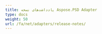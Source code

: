 ```yaml
---
title: یادداشت‌های نسخه Aspose.PSD Adapter
type: docs
weight: 50
url: /fa/net/adapters/release-notes/
---
```

